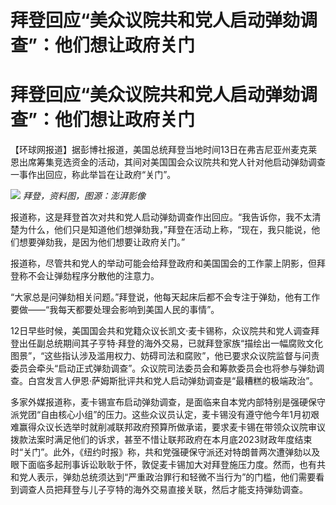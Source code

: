 # 拜登回应“美众议院共和党人启动弹劾调查”：他们想让政府关门

# 拜登回应“美众议院共和党人启动弹劾调查”：他们想让政府关门

【环球网报道】据彭博社报道，美国总统拜登当地时间13日在弗吉尼亚州麦克莱恩出席筹集竞选资金的活动，其间对美国国会众议院共和党人针对他启动弹劾调查一事作出回应，称此举旨在让政府“关门”。

![](https://inews.gtimg.com/om_bt/O-tcQLdQeT17mY_Vaw5Bt2xuI5jNopLbCADnI7Df8GtSEAA/1000)
_拜登，资料图，图源：澎湃影像_

报道称，这是拜登首次对共和党人启动弹劾调查作出回应。“我告诉你，我不太清楚为什么，他们只是知道他们想弹劾我，”拜登在活动上称，“现在，我只能说，他们想要弹劾我，是因为他们想要让政府关门。”

报道称，尽管共和党人的举动可能会给拜登政府和美国国会的工作蒙上阴影，但拜登称不会让弹劾程序分散他的注意力。

“大家总是问弹劾相关问题。”拜登说，他每天起床后都不会专注于弹劾，他有工作要做——“我每天都要处理会影响到美国人民的事情”。

12日早些时候，美国国会共和党籍众议长凯文·麦卡锡称，众议院共和党人调查拜登出任副总统期间其子亨特·拜登的海外交易，已就拜登家族“描绘出一幅腐败文化图景”，“这些指认涉及滥用权力、妨碍司法和腐败”，他已要求众议院监督与问责委员会牵头“启动正式弹劾调查”。众议院司法委员会和筹款委员会也将参与弹劾调查。白宫发言人伊恩·萨姆斯批评共和党人启动弹劾调查是“最糟糕的极端政治”。

多家外媒报道称，麦卡锡宣布启动弹劾调查，是面临来自本党内部特别是强硬保守派党团“自由核心小组”的压力。这些众议员认定，麦卡锡没有遵守他今年1月初艰难赢得众议长选举时就削减联邦政府预算所做承诺，要求麦卡锡在带领众议院审议拨款法案时满足他们的诉求，甚至不惜让联邦政府在本月底2023财政年度结束时“关门”。此外，《纽约时报》称，共和党强硬保守派还对特朗普两次遭弹劾以及眼下面临多起刑事诉讼耿耿于怀，敦促麦卡锡加大对拜登施压力度。然而，也有共和党人表示，弹劾总统须达到“严重政治罪行和轻微不当行为”的门槛，他们需要看到调查人员把拜登与儿子亨特的海外交易直接关联，然后才能支持弹劾调查。

